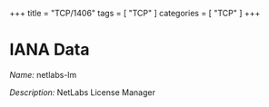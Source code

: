 +++
title = "TCP/1406"
tags = [ "TCP" ]
categories = [ "TCP" ]
+++

# IANA Data

_Name:_ netlabs-lm

_Description:_ NetLabs License Manager

